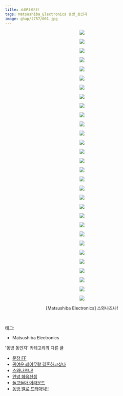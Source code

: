 ```yaml
---
title: 스와나즈나!
tags: Matsushiba_Electronics 동방_동인지
image: ghap/2757/001.jpg
---
```

<div class="article">
<p style="text-align: center; clear: none; float: none;"><img src="{{ site.nasurl }}/ghap/2757/001.jpg"/></p>
<p style="text-align: center; clear: none; float: none;"><img src="{{ site.nasurl }}/ghap/2757/002.jpg"/></p>
<p style="text-align: center; clear: none; float: none;"><img src="{{ site.nasurl }}/ghap/2757/003.jpg"/></p>
<p style="text-align: center; clear: none; float: none;"><img src="{{ site.nasurl }}/ghap/2757/004.jpg"/></p>
<p style="text-align: center; clear: none; float: none;"><img src="{{ site.nasurl }}/ghap/2757/005.jpg"/></p>
<p style="text-align: center; clear: none; float: none;"><img src="{{ site.nasurl }}/ghap/2757/006.jpg"/></p>
<p style="text-align: center; clear: none; float: none;"><img src="{{ site.nasurl }}/ghap/2757/007.jpg"/></p>
<p style="text-align: center; clear: none; float: none;"><img src="{{ site.nasurl }}/ghap/2757/008.jpg"/></p>
<p style="text-align: center; clear: none; float: none;"><img src="{{ site.nasurl }}/ghap/2757/009.jpg"/></p>
<p style="text-align: center; clear: none; float: none;"><img src="{{ site.nasurl }}/ghap/2757/010.jpg"/></p>
<p style="text-align: center; clear: none; float: none;"><img src="{{ site.nasurl }}/ghap/2757/011.jpg"/></p>
<p style="text-align: center; clear: none; float: none;"><img src="{{ site.nasurl }}/ghap/2757/012.jpg"/></p>
<p style="text-align: center; clear: none; float: none;"><img src="{{ site.nasurl }}/ghap/2757/013.jpg"/></p>
<p style="text-align: center; clear: none; float: none;"><img src="{{ site.nasurl }}/ghap/2757/014.jpg"/></p>
<p style="text-align: center; clear: none; float: none;"><img src="{{ site.nasurl }}/ghap/2757/015.jpg"/></p>
<p style="text-align: center; clear: none; float: none;"><img src="{{ site.nasurl }}/ghap/2757/016.jpg"/></p>
<p style="text-align: center; clear: none; float: none;"><img src="{{ site.nasurl }}/ghap/2757/017.jpg"/></p>
<p style="text-align: center; clear: none; float: none;"><img src="{{ site.nasurl }}/ghap/2757/018.jpg"/></p>
<p style="text-align: center; clear: none; float: none;"><img src="{{ site.nasurl }}/ghap/2757/019.jpg"/></p>
<p style="text-align: center; clear: none; float: none;"><img src="{{ site.nasurl }}/ghap/2757/020.jpg"/></p>
<p style="text-align: center; clear: none; float: none;"><img src="{{ site.nasurl }}/ghap/2757/021.jpg"/></p>
<p style="text-align: center; clear: none; float: none;"><img src="{{ site.nasurl }}/ghap/2757/022.jpg"/></p>
<p style="text-align: center; clear: none; float: none;"><img src="{{ site.nasurl }}/ghap/2757/023.jpg"/></p>
<p style="text-align: center; clear: none; float: none;"><img src="{{ site.nasurl }}/ghap/2757/024.jpg"/></p>
<p style="text-align: center; clear: none; float: none;"><img src="{{ site.nasurl }}/ghap/2757/025.jpg"/></p>
<p style="text-align: center; clear: none; float: none;"><img src="{{ site.nasurl }}/ghap/2757/026.jpg"/></p>
<p style="text-align: center; clear: none; float: none;"><img src="{{ site.nasurl }}/ghap/2757/027.jpg"/></p>
<p style="text-align: center; clear: none; float: none;"><img src="{{ site.nasurl }}/ghap/2757/028.jpg"/></p>
<p style="text-align: center; clear: none; float: none;"><img src="{{ site.nasurl }}/ghap/2757/029.jpg"/></p>
<p style="text-align: center; clear: none; float: none;"><img src="{{ site.nasurl }}/ghap/2757/030.jpg"/></p>
<p style="text-align: center; clear: none; float: none;">[Matsushiba Electronics] 스와나즈나!</p>
<p><br/></p>
</div><div class="tagTrail">
<p>태그: </p>
<ul>
<li>Matsushiba Electronics</li>
</ul>
</div><div class="another">
<p>'동방 동인지' 카테고리의 다른 글</p>
<ul>
<li><a href="/2016-11-26-ghap_2759">문장 FF</a></li>
<li><a href="/2016-11-26-ghap_2758">귀여운 레이무랑 결혼하고싶다</a></li>
<li><a href="/2016-11-26-ghap_2757">스와나즈나!</a></li>
<li><a href="/2016-11-26-ghap_2755">안녕 혜음선생</a></li>
<li><a href="/2016-11-26-ghap_2754">돌고돌아 어라운드</a></li>
<li><a href="/2016-11-26-ghap_2753">동방 멜로 드라마틱!!</a></li>
</ul>
</div><div class="cb_module cb_fluid">
<div class="cb_wrt cb_profile">
</div><!-- commentList close -->
</div>